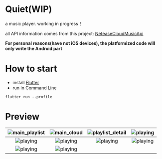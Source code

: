 # Quiet(WIP)

a music player. working in progress！

all API information comes from this project: [NeteaseCloudMusicApi](https://github.com/Binaryify/NeteaseCloudMusicApi) 

**For personal reasons(have not iOS devices), the platformized code will only write the Android part**

# How to start

 * install [Flutter](https://flutter.io/docs/get-started/install)
 * run in Command Line
 ```
 flutter run --profile
 ```

# Preview

| ![main_playlist](./_preview/main_playlists.jpg) |   ![main_cloud](./_preview/main_cloud.jpg)   | ![playlist_detail](./_preview/playlist_detail.jpg) |    ![playing](./_preview/playing.jpg)    |
| :---------------------------------------------: | :------------------------------------------: | :------------------------------------------------: | :--------------------------------------: |
|    ![playing](./_preview/playing_lyric.jpg)     |   ![playing](./_preview/page_comment.png)    |         ![playing](./_preview/search.jpg)          | ![playing](./_preview/search_result.jpg) |
|   ![playing](./_preview/music_selection.jpg)    | ![playing](./_preview/playlist_selector.jpg) |                                                    |                                          |


